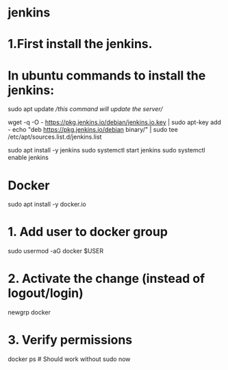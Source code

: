 # jenkins

# 1.First install the jenkins.

# In ubuntu commands to install the jenkins:

 sudo apt update  */this command will update the server/*

 wget -q -O - https://pkg.jenkins.io/debian/jenkins.io.key | sudo apt-key add -
echo "deb https://pkg.jenkins.io/debian binary/" | sudo tee /etc/apt/sources.list.d/jenkins.list

sudo apt install -y jenkins 
sudo systemctl start jenkins
sudo systemctl enable jenkins

# Docker 
 
 sudo apt install -y docker.io 
# 1. Add user to docker group
sudo usermod -aG docker $USER

# 2. Activate the change (instead of logout/login)
newgrp docker

# 3. Verify permissions
docker ps  # Should work without sudo now